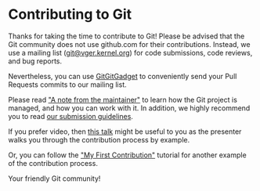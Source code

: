 # Contributing to Git

Thanks for taking the time to contribute to Git! Please be advised that the Git community does not use github.com for their contributions. Instead, we use a mailing list \(git@vger.kernel.org\) for code submissions, code reviews, and bug reports.

Nevertheless, you can use [GitGitGadget](https://gitgitgadget.github.io/) to conveniently send your Pull Requests commits to our mailing list.

Please read ["A note from the maintainer"](https://git.kernel.org/pub/scm/git/git.git/plain/MaintNotes?h=todo) to learn how the Git project is managed, and how you can work with it. In addition, we highly recommend you to read [our submission guidelines](https://github.com/WillHongWH/git/tree/e6362826a0409539642a5738db61827e5978e2e4/Documentation/SubmittingPatches/README.md).

If you prefer video, then [this talk](https://www.youtube.com/watch?v=Q7i_qQW__q4&feature=youtu.be&t=6m4s) might be useful to you as the presenter walks you through the contribution process by example.

Or, you can follow the ["My First Contribution"](https://git-scm.com/docs/MyFirstContribution) tutorial for another example of the contribution process.

Your friendly Git community!

